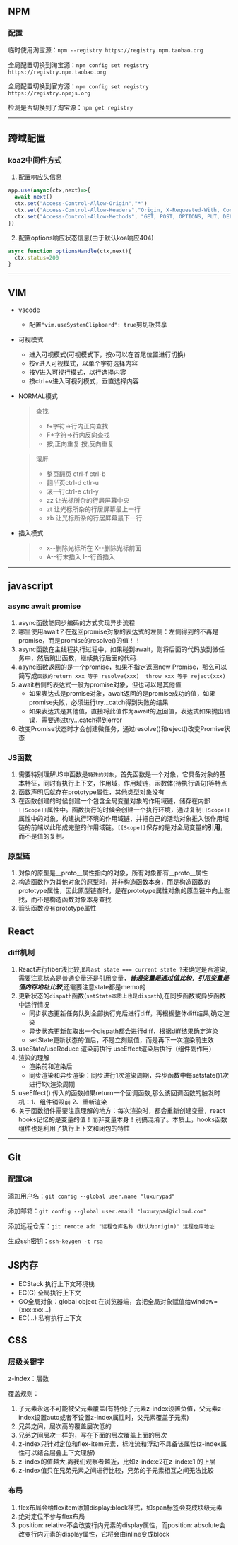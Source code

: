 ## NPM
### 配置
临时使用淘宝源：`npm --registry https://registry.npm.taobao.org`

全局配置切换到淘宝源：`npm config set registry https://registry.npm.taobao.org`   

全局配置切换到官方源：`npm config set registry https://registry.npmjs.org`  

检测是否切换到了淘宝源：`npm get registry`  

***

## 跨域配置
### koa2中间件方式
1. 配置响应头信息
```js
app.use(async(ctx,next)=>{
  await next()
  ctx.set("Access-Control-Allow-Origin","*")
  ctx.set("Access-Control-Allow-Headers","Origin, X-Requested-With, Content-Type, Accept,Authorization")
  ctx.set("Access-Control-Allow-Methods", "GET, POST, OPTIONS, PUT, DELETE,PATCH")
})
```
2. 配置options响应状态信息(由于默认koa响应404)
```js
async function optionsHandle(ctx,next){
  ctx.status=200
}
```

***

## VIM
* vscode
  * 配置`"vim.useSystemClipboard": true`剪切板共享
* 可视模式
  * 进入可视模式(可视模式下，按o可以在首尾位置进行切换) 
  * 按v进入可视模式，以单个字符选择内容
  * 按V进入可视行模式，以行选择内容
  * 按ctrl+v进入可视列模式，垂直选择内容
* NORMAL模式
  >查找
  >* f+字符=>行内正向查找  
  >* F+字符=>行内反向查找  
  >* 按;正向重复  按,反向重复

  >滚屏
  >* 整页翻页 ctrl-f ctrl-b  
  >* 翻半页ctrl-d ctlr-u   
  >* 滚一行ctrl-e ctrl-y
  >* zz 让光标所杂的行居屏幕中央    
  >* zt 让光标所杂的行居屏幕最上一行  
  >* zb 让光标所杂的行居屏幕最下一行  
* 插入模式
  >* x--删除光标所在  X--删除光标前面
  >* A--行末插入    I--行首插入

***

## javascript
### async await promise
1. async函数能同步编码的方式实现异步流程
2. 哪里使用await？在返回promise对象的表达式的左侧：左侧得到的不再是promise，而是promise的resolve()的值！！
3. async函数在主线程执行过程中，如果碰到await，则将后面的代码放到微任务中，然后跳出函数，继续执行后面的代码. 
5. async函数返回的是一个promise，如果不指定返回new Promise，那么可以简写成`函数的return xxx 等于 resolve(xxx)  throw xxx 等于 reject(xxx)`
6. await右侧的表达式一般为promise对象，但也可以是其他值  
    * 如果表达式是promise对象，await返回的是promise成功的值，如果promise失败，必须进行try...catch得到失败的结果  
    * 如果表达式是其他值，直接将此值作为await的返回值，表达式如果抛出错误，需要通过try...catch得到error
7. 改变Promise状态时才会创建微任务，通过resolve()和reject()改变Promise状态
### JS函数
1. 需要特别理解JS中函数是`特殊的对象`，首先函数是一个对象，它具备对象的基本特征，同时有执行上下文，作用域，作用域链，函数体(待执行语句)等特点
2. 函数声明后就存在prototype属性，其他类型对象没有
3. 在函数创建的时候创建一个包含全局变量对象的作用域链，储存在内部`[[Scope]]`属性中。函数执行的时候会创建一个执行环境，通过复制`[[Scope]]`属性中的对象，构建执行环境的作用域链，并把自己的活动对象推入该作用域链的前端以此形成完整的作用域链。`[[Scope]]`保存的是对全局变量的**引用**，而不是值的复制。
### 原型链
1. 对象的原型是__proto__属性指向的对象，所有对象都有__proto__属性
2. 构造函数作为其他对象的原型时，并非构造函数本身，而是构造函数的prototype属性，因此原型链查时，是在prototype属性对象的原型链中向上查找，而不是构造函数对象本身查找
3. 箭头函数没有prototype属性

## React
### diff机制
1. React进行fiber浅比较,即`last state === current state ?`来确定是否渲染,需要注意状态是普通变量还是引用变量，***普通变量是通过值比较，引用变量是值内存地址比较***,还需要注意state都是memo的
2. 更新状态的`dispath`函数(`setState本质上也是dispath`),在同步函数或异步函数中运行情况  
    * 同步状态更新任务队列全部执行完后进行diff，再根据整体diff结果,确定渲染  
    * 异步状态更新每取出一个dispath都会进行diff，根据diff结果确定渲染
    * setState更新状态的值后，不是立刻赋值，而是再下一次渲染前生效
3. useState/useReduce 渲染前执行 useEffect渲染后执行（组件副作用）
4. 渲染的理解
    * 渲染前和渲染后 
    * 同步渲染和异步渲染：同步进行1次渲染周期，异步函数中每setstate()1次进行1次渲染周期
5. useEffect() 传入的函数如果return一个回调函数,那么该回调函数的触发时机：1、组件销毁前 2、重新渲染
6. 关于函数组件需要注意理解的地方：每次渲染时，都会重新创建变量，react hooks记忆的是变量的值！而非变量本身！别搞混淆了。本质上，hooks函数组件也是利用了执行上下文和闭包的特性

    
***

## Git
### 配置Git
添加用户名：`git config --global user.name "luxurypad"`

添加邮箱：`git config --global user.email "luxurypad@icloud.com"`

添加远程仓库：`git remote add "远程仓库名称（默认为origin)" 远程仓库地址`

生成ssh密钥：`ssh-keygen -t rsa`



## JS内存
* ECStack 执行上下文环境栈
* EC(G) 全局执行上下文
* GO全局对象：global object 在浏览器端，会把全局对象赋值给window={xxx:xxx...}
* EC(...) 私有执行上下文

## CSS
### 层级关键字
z-index：层数

覆盖规则：

1. 子元素永远不可能被父元素覆盖(有特例:子元素z-index设置负值，父元素z-index设置auto或者不设置z-index属性时，父元素覆盖子元素)
2. 兄弟之间，层次高的覆盖层次低的
3. 兄弟之间层次一样的，写在下面的层次覆盖上面的层次
4. z-index只针对定位和flex-item元素，标准流和浮动不具备该属性(z-index属性可以结合层叠上下文理解)
5. z-index的值越大,离我们观察者越近，比如z-index:2在z-index:1 的上层
6. z-index值只在兄弟元素之间进行比较，兄弟的子元素相互之间无法比较

### 布局
1. flex布局会给flexitem添加display:block样式，如span标签会变成块级元素
2. 绝对定位不参与flex布局
3. position: relative不会改变行内元素的display属性，而position: absolute会改变行内元素的display属性，它将会由inline变成block
